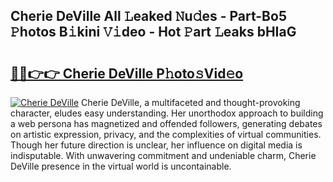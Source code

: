 ## Cherie DeVille All 𝙻eaked 𝙽u𝚍es - Part-Bo5 𝙿hotos B𝚒kini 𝚅𝚒deo - Hot 𝙿art 𝙻eaks bHIaG

# <h2><a href="http://ld3atcr.urlbe.top/?page=Cherie+DeVille">🔗🔗👉👉 Cherie DeVille P𝚑oto𝚜Vid𝚎o</a></h2>

[![Cherie DeVille](https://i.imgur.com/eBuTRDB.gif)](http://ld3atcr.urlbe.top/?page=Cherie+DeVille)
Cherie DeVille, a multifaceted and thought-provoking character, eludes easy understanding. Her unorthodox approach to building a web persona has magnetized and offended followers, generating debates on artistic expression, privacy, and the complexities of virtual communities. Though her future direction is unclear, her influence on digital media is indisputable. With unwavering commitment and undeniable charm, Cherie DeVille presence in the virtual world is uncontainable.
